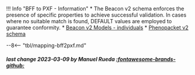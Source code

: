 !!! Info "BFF to PXF - Information"
    * The Beacon v2 schema enforces the presence of specific properties to achieve successful validation. In cases where no suitable match is found, DEFAULT values are employed to guarantee conformity.
    * [Beacon v2 Models - individuals](https://docs.genomebeacons.org/schemas-md/individuals_defaultSchema)
    * [Phenopacket v2 schema](https://phenopacket-schema.readthedocs.io/en/latest/phenopacket.html)

--8<-- "tbl/mapping-bff2pxf.md"

##### last change 2023-03-09 by Manuel Rueda [:fontawesome-brands-github:](https://github.com/mrueda)

